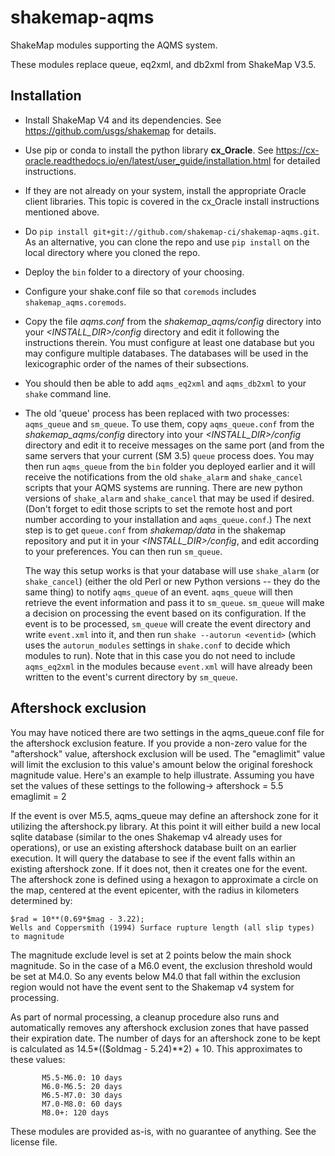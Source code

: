 # shakemap-aqms
ShakeMap modules supporting the AQMS system.

These modules replace queue, eq2xml, and db2xml from ShakeMap V3.5.



Installation
------------

- Install ShakeMap V4 and its dependencies. See 
  https://github.com/usgs/shakemap for details.
- Use pip or conda to install the python library **cx\_Oracle**. See
  https://cx-oracle.readthedocs.io/en/latest/user_guide/installation.html for
  detailed instructions.
- If they are not already on your system, install the appropriate
  Oracle client libraries. This topic is covered in the cx\_Oracle
  install instructions mentioned above.
- Do ``pip install git+git://github.com/shakemap-ci/shakemap-aqms.git``. 
  As an alternative, you can clone the repo and use ``pip install``
  on the local directory where you cloned the repo.
- Deploy the ``bin`` folder to a directory of your choosing.  
- Configure your shake.conf file so that ``coremods`` includes
  ``shakemap_aqms.coremods``.
- Copy the file *aqms.conf* from the *shakemap_aqms/config* directory 
  into your
  *<INSTALL\_DIR>/config* directory and edit it following the 
  instructions therein. You must configure at least one database
  but you may configure multiple databases. The databases will be
  used in the lexicographic order of the names of their subsections.
- You should then be able to add ``aqms_eq2xml`` and ``aqms_db2xml`` to 
  your ``shake`` command line.
- The old 'queue' process has been replaced with two processes: 
  ``aqms_queue`` and ``sm_queue``. To use them, copy ``aqms_queue.conf``
  from the *shakemap_aqms/config* directory into your *<INSTALL\_DIR>/config*
  directory and edit it to receive messages on the same port (and 
  from the same servers that your current (SM 3.5) ``queue`` process
  does. You may then run ``aqms_queue`` from the ``bin`` folder you deployed earlier
  and it will receive the notifications from the old ``shake_alarm`` and ``shake_cancel``
  scripts that your AQMS systems are running. There are new python
  versions of ``shake_alarm`` and ``shake_cancel`` that may be used
  if desired. (Don't forget to edit those scripts to set the remote
  host and port number
  according to your installation and ``aqms_queue.conf``.) The next
  step is to get ``queue.conf`` from *shakemap/data* in the 
  shakemap repository and put it in your *<INSTALL\_DIR>/config*,
  and edit according to your preferences. You can then run ``sm_queue``.

  The way this setup works is that your database will use ``shake_alarm``
  (or ``shake_cancel``) (either the old Perl or new Python versions --
  they do the same thing) to notify ``aqms_queue`` of an event. 
  ``aqms_queue`` will then retrieve the event information and pass it
  to ``sm_queue``. ``sm_queue`` will make a decision on processing the
  event based on its configuration. If the event is to be processed, 
  ``sm_queue`` will create the event directory and write ``event.xml``
  into it, and then run ``shake --autorun <eventid>`` (which uses the
  ``autorun_modules`` settings in ``shake.conf`` to decide which modules
  to run). Note that in this case you do not need to include ``aqms_eq2xml``
  in the modules because ``event.xml`` will have already been written to
  the event's current directory by ``sm_queue``.

Aftershock exclusion
------------

You may have noticed there are two settings in the aqms_queue.conf file for the aftershock exclusion feature.  If you provide a non-zero value for the "aftershock" value, aftershock exclusion will be used.  The "emaglimit" value will limit the exclusion to this value's amount below the original foreshock magnitude value.  Here's an example to help illustrate.  Assuming you have set the values of these settings to the following-> aftershock = 5.5   emaglimit = 2

If the event is over M5.5, aqms_queue may define an aftershock zone for it utilizing the aftershock.py library.  At this point it will either build a new local sqlite database (similar to the ones Shakemap v4 already uses for operations), or use an existing aftershock database built on an earlier execution.  It will query the database to see if the event falls within an existing aftershock zone.  If it does not, then it creates one for the event.  The aftershock zone is defined using a hexagon to approximate a circle on the map, centered at the event epicenter, with the radius in kilometers determined by:

```
$rad = 10**(0.69*$mag - 3.22);
Wells and Coppersmith (1994) Surface rupture length (all slip types) to magnitude
```
The magnitude exclude level is set at 2 points below the main shock magnitude.  So in the case of a M6.0 event, the exclusion threshold would be set at M4.0.  So any events below M4.0 that fall within the exclusion region would not have the event sent to the Shakemap v4 system for processing.

As part of normal processing, a cleanup procedure also runs and automatically removes any aftershock exclusion zones that have passed their expiration date.
The number of days for an aftershock zone to be kept is calculated as 14.5*(($oldmag - 5.24)**2) + 10. 
This approximates to these values:

           M5.5-M6.0: 10 days
           M6.0-M6.5: 20 days
           M6.5-M7.0: 30 days
           M7.0-M8.0: 60 days
           M8.0+: 120 days



These modules are provided as-is, with no guarantee of anything. 
See the license file. 
